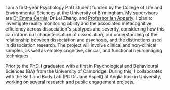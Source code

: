  I am a first-year Psychology PhD student funded by the College of Life and Environmental Sciences at the University of Birmingham. My supervisors are [Dr Emma Černis](https://www.birmingham.ac.uk/staff/profiles/psychology/cernis-emma.aspx), Dr Lei Zhang, and [Professor Ian Apperly](https://www.birmingham.ac.uk/staff/profiles/psychology/apperly-ian.aspx). I plan to investigate reality monitoring ability and the associated metacognitive efficiency across dissociation's subtypes and severity, considering how this can inform our characterisation of dissociation, our understanding of the relationship between dissociation and psychosis, and the distinctions used in dissociation research. The project will involve clinical and non-clinical samples, as well as employ cognitive, clinical, and functional neuroimaging techniques.  

Prior to the PhD, I graduated with a first in Psychological and Behavioural Sciences (BA) from the University of Cambridge. During this, I collaborated with the Self and Body Lab (PI: Dr Jane Aspell) at Anglia Ruskin University, working on several research and public engagement projects.